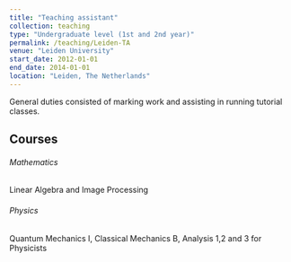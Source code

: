```yaml
---
title: "Teaching assistant"
collection: teaching
type: "Undergraduate level (1st and 2nd year)"
permalink: /teaching/Leiden-TA
venue: "Leiden University"
start_date: 2012-01-01
end_date: 2014-01-01
location: "Leiden, The Netherlands"
---
```


General duties consisted of marking work and assisting in running tutorial classes.

## Courses

###### Mathematics
Linear Algebra and Image Processing

###### Physics
Quantum Mechanics I, Classical Mechanics B, Analysis 1,2 and 3 for Physicists

